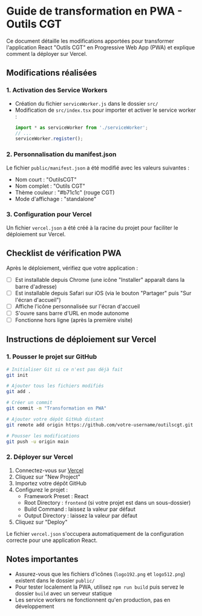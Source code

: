 # Guide de transformation en PWA - Outils CGT

Ce document détaille les modifications apportées pour transformer l'application React "Outils CGT" en Progressive Web App (PWA) et explique comment la déployer sur Vercel.

## Modifications réalisées

### 1. Activation des Service Workers

- Création du fichier `serviceWorker.js` dans le dossier `src/`
- Modification de `src/index.tsx` pour importer et activer le service worker :
  ```typescript
  import * as serviceWorker from './serviceWorker';
  // ...
  serviceWorker.register();
  ```

### 2. Personnalisation du manifest.json

Le fichier `public/manifest.json` a été modifié avec les valeurs suivantes :
- Nom court : "OutilsCGT"
- Nom complet : "Outils CGT"
- Thème couleur : "#b71c1c" (rouge CGT)
- Mode d'affichage : "standalone"

### 3. Configuration pour Vercel

Un fichier `vercel.json` a été créé à la racine du projet pour faciliter le déploiement sur Vercel.

## Checklist de vérification PWA

Après le déploiement, vérifiez que votre application :

- [ ] Est installable depuis Chrome (une icône "Installer" apparaît dans la barre d'adresse)
- [ ] Est installable depuis Safari sur iOS (via le bouton "Partager" puis "Sur l'écran d'accueil")
- [ ] Affiche l'icône personnalisée sur l'écran d'accueil
- [ ] S'ouvre sans barre d'URL en mode autonome
- [ ] Fonctionne hors ligne (après la première visite)

## Instructions de déploiement sur Vercel

### 1. Pousser le projet sur GitHub

```bash
# Initialiser Git si ce n'est pas déjà fait
git init

# Ajouter tous les fichiers modifiés
git add .

# Créer un commit
git commit -m "Transformation en PWA"

# Ajouter votre dépôt GitHub distant
git remote add origin https://github.com/votre-username/outilscgt.git

# Pousser les modifications
git push -u origin main
```

### 2. Déployer sur Vercel

1. Connectez-vous sur [Vercel](https://vercel.com/)
2. Cliquez sur "New Project"
3. Importez votre dépôt GitHub
4. Configurez le projet :
   - Framework Preset : React
   - Root Directory : `frontend` (si votre projet est dans un sous-dossier)
   - Build Command : laissez la valeur par défaut
   - Output Directory : laissez la valeur par défaut
5. Cliquez sur "Deploy"

Le fichier `vercel.json` s'occupera automatiquement de la configuration correcte pour une application React.

## Notes importantes

- Assurez-vous que les fichiers d'icônes (`logo192.png` et `logo512.png`) existent dans le dossier `public/`
- Pour tester localement la PWA, utilisez `npm run build` puis servez le dossier `build` avec un serveur statique
- Les service workers ne fonctionnent qu'en production, pas en développement
